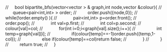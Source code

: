 //     bool bipartite_bfs(vector<vector <int> > & graph,int node,vector <int> &colour){
//         queue<pair<int,int> > order;
//         order.push({node,0});
//         while(!order.empty() ){
//             pair<int,int> p=order.front();
//             order.pop();
//             int val=p.first;
//             int col=p.second;
//             colour[val]=col;
//             for(int i=0;i<graph[val].size();i++){
//                 int temp=graph[val][i];
//                 if(colour[temp]==-1)order.push({temp,1-col});
//                 else if(colour[temp]==col)return false;
//             }
//         }
//         return true;
//     }